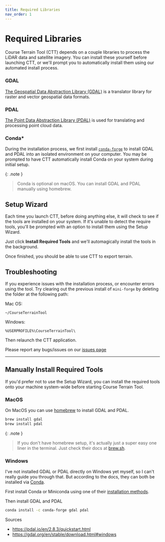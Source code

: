 ```yaml
---
title: Required Libraries
nav_order: 1
---
```


# Required Libraries

Course Terrain Tool (CTT) depends on a couple libraries to process the LiDAR data and satellite imagery. You can install these yourself before launching CTT, or we'll prompt you to automatically install them using our automated install process.


### GDAL

[The Geospatial Data Abstraction Library (GDAL)](https://gdal.org/) is a translator library for raster and vector geospatial data formats.

### PDAL

[The Point Data Abstraction Library (PDAL)](https://pdal.io/) is used for translating and processing point cloud data.

### Conda\*

During the installation process, we first install [`conda-forge`](https://conda-forge.org/download/) to install GDAL and PDAL into an isolated environment on your computer. You may be prompted to have CTT automatically install Conda on your system during initial setup.

{: .note }
> Conda is optional on macOS. You can install GDAL and PDAL manually using homebrew.

## Setup Wizard

Each time you launch CTT, before doing anything else, it will check to see if the tools are installed on your system. If it's unable to detect the require tools, you'll be prompted with an option to install them using the Setup Wizard.

Just click **Install Required Tools** and we'll automagically install the tools in the background.

Once finished, you should be able to use CTT to export terrain.

## Troubleshooting

If you experience issues with the installation process, or encounter errors using the tool. Try clearing out the previous install of `mini-forge` by deleting the folder at the following path:

Mac OS:
```
~/CourseTerrainTool
```

Windows:
```
%USERPROFILE%\CourseTerrainTool\
```

Then relaunch the CTT application.


Please report any bugs/issues on our [issues page](https://github.com/dudewheresmycode/course-terrain-tool/issues/new?title=Bug%20Report:%20)

---
## Manually Install Required Tools

If you'd prefer not to use the Setup Wizard, you can install the required tools onto your machine system-wide before starting Course Terrain Tool.

### MacOS

On MacOS you can use [homebrew](https://brew.sh/) to install GDAL and PDAL.

```bash
brew install gdal
brew install pdal
```

{: .note }
> If you don't have homebrew setup, it's actually just a super easy one liner in the terminal. Just check their docs at [brew.sh](https://brew.sh/).

### Windows

I've not installed GDAL or PDAL directly on Windows yet myself, so I can't really guide you through that. But according to the docs, they can both be installed via [Conda](https://conda.io/projects/conda/en/latest/user-guide/install/windows.html).

First install Conda or Miniconda using one of their [installation methods](https://docs.conda.io/projects/conda/en/latest/user-guide/install/windows.html).

Then install GDAL and PDAL

```bash
conda install -c conda-forge gdal pdal
```


Sources

- https://pdal.io/en/2.8.3/quickstart.html
- https://gdal.org/en/stable/download.html#windows
